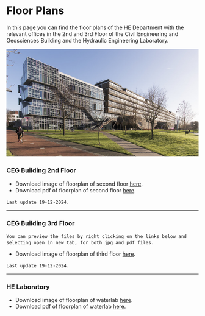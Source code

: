 <style>
.zoom {
  transition: transform .2s; /* Animation */
  width: 100%;
  height: auto;
  cursor: pointer; /* Set cursor to pointer by default */
  display: block; /* Center image */
  margin: auto;
}

.zoomed-in {
  transform: scale(1.75); /* Zoom in by 1.75x */
  cursor: url('https://upload.wikimedia.org/wikipedia/commons/0/0b/Magnifying_glass_icon.svg'), auto; /* Change cursor to magnifying glass */
}
</style>

<script>
document.addEventListener('DOMContentLoaded', function() {
  const images = document.querySelectorAll('.zoom');
  
  images.forEach(img => {
    img.addEventListener('click', () => {
      img.classList.toggle('zoomed-in');
    });
  });
});
</script>

# Floor Plans

In this page you can find the floor plans of the HE Department with the relevant offices in the 2nd and 3rd Floor of the Civil Engineering and Geosciences Building and the Hydraulic Engineering Laboratory.

<div style="text-align: center;">
<img src="/book/figures/citg_building.jpg" alt="CiTG building">
</div>


### CEG Building 2nd Floor

- Download image of floorplan of second floor [here](./Appendices/second-floor-nov-24.jpg).
- Download pdf of floorplan of second floor [here](./Appendices/second-floor-nov-24.pdf).
```{note}
Last update 19-12-2024.
```
_________________________________________________________________________

### CEG Building 3rd Floor

```{note}
You can preview the files by right clicking on the links below and selecting open in new tab, for both jpg and pdf files.
```

- Download image of floorplan of third floor [here](./Appendices/third-floor-dec-24.jpg).

```{note}
Last update 19-12-2024.
```
_________________________________________________________________________

  
### HE Laboratory

- Download image of floorplan of waterlab [here](./Appendices/wlab_nov_24.jpg).
- Download pdf of floorplan of waterlab [here](./Appendices/wlab_nov_24.pdf).

